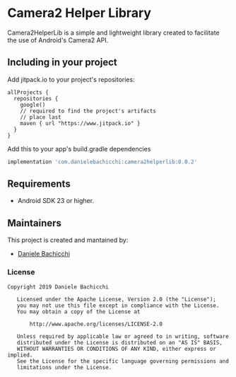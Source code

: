 # Camera2 Helper Library

Camera2HelperLib is a simple and lightweight library created to facilitate the use of Android's Camera2 API.

## Including in your project
Add jitpack.io to your project's repositories:


```
allProjects {
  repositories {
    google() 
    // required to find the project's artifacts
    // place last
    maven { url "https://www.jitpack.io" }
  }
}
```

Add this to your app's build.gradle dependencies

```gradle
implementation 'com.danielebachicchi:camera2helperlib:0.0.2'
```

## Requirements
* Android SDK 23 or higher.

## Maintainers
This project is created and mantained by:
* [Daniele Bachicchi](http://github.com/badge87)

### License

```
Copyright 2019 Daniele Bachicchi

   Licensed under the Apache License, Version 2.0 (the "License");
   you may not use this file except in compliance with the License.
   You may obtain a copy of the License at

       http://www.apache.org/licenses/LICENSE-2.0

   Unless required by applicable law or agreed to in writing, software
   distributed under the License is distributed on an "AS IS" BASIS,
   WITHOUT WARRANTIES OR CONDITIONS OF ANY KIND, either express or implied.
   See the License for the specific language governing permissions and
   limitations under the License.
```